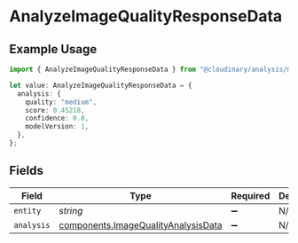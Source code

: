# AnalyzeImageQualityResponseData

## Example Usage

```typescript
import { AnalyzeImageQualityResponseData } from "@cloudinary/analysis/models/components";

let value: AnalyzeImageQualityResponseData = {
  analysis: {
    quality: "medium",
    score: 0.45218,
    confidence: 0.8,
    modelVersion: 1,
  },
};
```

## Fields

| Field                                                                                      | Type                                                                                       | Required                                                                                   | Description                                                                                |
| ------------------------------------------------------------------------------------------ | ------------------------------------------------------------------------------------------ | ------------------------------------------------------------------------------------------ | ------------------------------------------------------------------------------------------ |
| `entity`                                                                                   | *string*                                                                                   | :heavy_minus_sign:                                                                         | N/A                                                                                        |
| `analysis`                                                                                 | [components.ImageQualityAnalysisData](../../models/components/imagequalityanalysisdata.md) | :heavy_minus_sign:                                                                         | N/A                                                                                        |